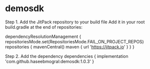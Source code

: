# demosdk
Step 1. Add the JitPack repository to your build file
Add it in your root build.gradle at the end of repositories:

dependencyResolutionManagement {
		repositoriesMode.set(RepositoriesMode.FAIL_ON_PROJECT_REPOS)
		repositories {
			mavenCentral()
			maven { url 'https://jitpack.io' }
		}
	}

 Step 2. Add the dependency
 dependencies {
	        implementation 'com.github.haseebmogral:demosdk:1.0.3'
	}
